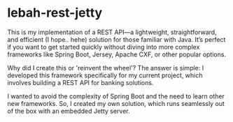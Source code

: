 # lebah-rest-jetty

This is my implementation of a REST API—a lightweight, straightforward, and efficient (I hope.. hehe) solution for those familiar with Java. It’s perfect if you want to get started quickly without diving into more complex frameworks like Spring Boot, Jersey, Apache CXF, or other popular options.

Why did I create this or 'reinvent the wheel'? The answer is simple: I developed this framework specifically for my current project, which involves building a REST API for banking solutions.

I wanted to avoid the complexity of Spring Boot and the need to learn other new frameworks. So, I created my own solution, which runs seamlessly out of the box with an embedded Jetty server.


